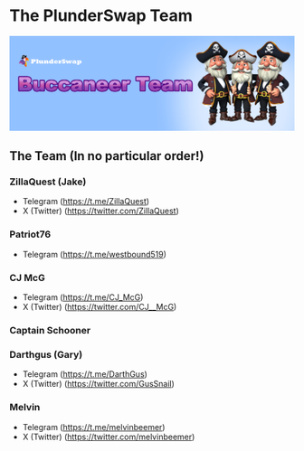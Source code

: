 # The PlunderSwap Team

![](../.gitbook/assets/PS_Bucaneer_Team.png)

## The Team (In no particular order!)

### ZillaQuest (Jake)
- Telegram (https://t.me/ZillaQuest) 
- X (Twitter) (https://twitter.com/ZillaQuest)

### Patriot76
- Telegram (https://t.me/westbound519)

### CJ McG
- Telegram (https://t.me/CJ_McG) 
- X (Twitter) (https://twitter.com/CJ__McG)

### Captain Schooner

### Darthgus (Gary)
- Telegram (https://t.me/DarthGus) 
- X (Twitter) (https://twitter.com/GusSnail)

### Melvin
- Telegram (https://t.me/melvinbeemer)
- X (Twitter) (https://twitter.com/melvinbeemer)
